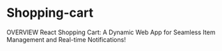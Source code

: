 # Shopping-cart
OVERVIEW 
React Shopping Cart: A Dynamic Web App for Seamless Item Management and Real-time Notifications! 
